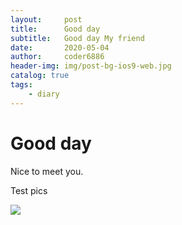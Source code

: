 ```yaml
---
layout:     post
title:      Good day
subtitle:   Good day My friend
date:       2020-05-04
author:     coder6886
header-img: img/post-bg-ios9-web.jpg
catalog: true
tags:
    - diary
---
```

# Good day

Nice to meet you.

Test pics

![](https://coder6886.github.io/assets/img/2020-05-04/about-coder6886-gentle.jpg)